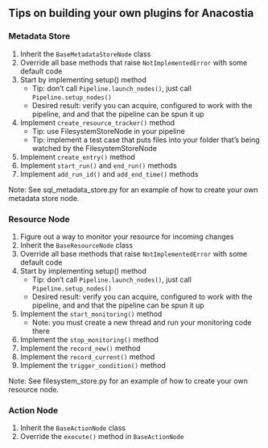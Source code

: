 ## Tips on building your own plugins for Anacostia

### Metadata Store
1. Inherit the ```BaseMetadataStoreNode``` class 
2. Override all base methods that raise ```NotImplementedError``` with some default code
3. Start by implementing setup() method
    - Tip: don’t call ```Pipeline.launch_nodes()```, just call ```Pipeline.setup_nodes()```
    - Desired result: verify you can acquire, configured to work with the pipeline, and and that the pipeline can be spun it up
4. Implement ```create_resource_tracker()``` method
    - Tip: use FilesystemStoreNode in your pipeline
    - Tip: implement a test case that puts files into your folder that’s being watched by the FilesystemStoreNode
5. Implement ```create_entry()``` method
6. Implement ```start_run()``` and ```end_run()``` methods
7. Implement ```add_run_id()``` and ```add_end_time()``` methods

Note: See sql_metadata_store.py for an example of how to create your own metadata store node.

### Resource Node
1. Figure out a way to monitor your resource for incoming changes
2. Inherit the ```BaseResourceNode``` class 
3. Override all base methods that raise ```NotImplementedError``` with some default code
4. Start by implementing setup() method
    - Tip: don’t call ```Pipeline.launch_nodes()```, just call ```Pipeline.setup_nodes()```
    - Desired result: verify you can acquire, configured to work with the pipeline, and and that the pipeline can be spun it up
5. Implement the ```start_monitoring()``` method
    - Note: you must create a new thread and run your monitoring code there
6. Implement the ```stop_monitoring()``` method
7. Implement the ```record_new()``` method
8. Implement the ```record_current()``` method
9. Implement the ```trigger_condition()``` method

Note: See filesystem_store.py for an example of how to create your own resource node.

### Action Node
1. Inherit the ```BaseActionNode``` class 
2. Override the ```execute()``` method in ```BaseActionNode```